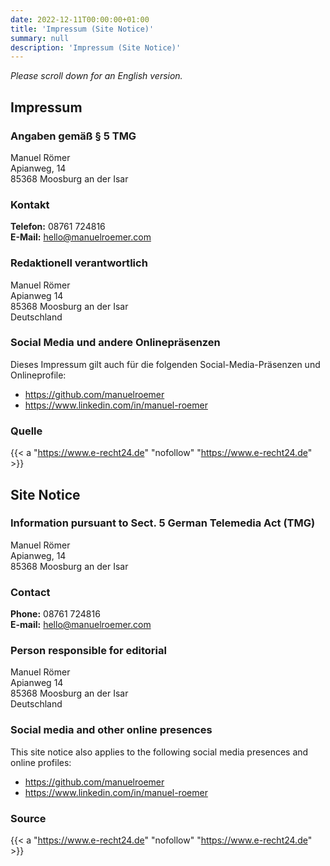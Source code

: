 ```yaml
---
date: 2022-12-11T00:00:00+01:00
title: 'Impressum (Site Notice)'
summary: null
description: 'Impressum (Site Notice)'
---
```


_Please scroll down for an English version._

## Impressum

### Angaben gemäß § 5 TMG

Manuel Römer  
Apianweg, 14  
85368 Moosburg an der Isar

### Kontakt

**Telefon:** 08761 724816  
**E-Mail:** hello@manuelroemer.com

### Redaktionell verantwortlich

Manuel Römer  
Apianweg 14  
85368 Moosburg an der Isar  
Deutschland

### Social Media und andere Onlinepräsenzen

Dieses Impressum gilt auch für die folgenden Social-Media-Präsenzen und Onlineprofile:

- https://github.com/manuelroemer
- https://www.linkedin.com/in/manuel-roemer

### Quelle

{{< a "https://www.e-recht24.de" "nofollow" "https://www.e-recht24.de" >}}

## Site Notice

### Information pursuant to Sect. 5 German Telemedia Act (TMG)

Manuel Römer  
Apianweg, 14  
85368 Moosburg an der Isar

### Contact

**Phone:** 08761 724816  
**E-mail:** hello@manuelroemer.com

### Person responsible for editorial

Manuel Römer  
Apianweg 14  
85368 Moosburg an der Isar  
Deutschland

### Social media and other online presences

This site notice also applies to the following social media presences and online profiles:

- https://github.com/manuelroemer
- https://www.linkedin.com/in/manuel-roemer

### Source

{{< a "https://www.e-recht24.de" "nofollow" "https://www.e-recht24.de" >}}
